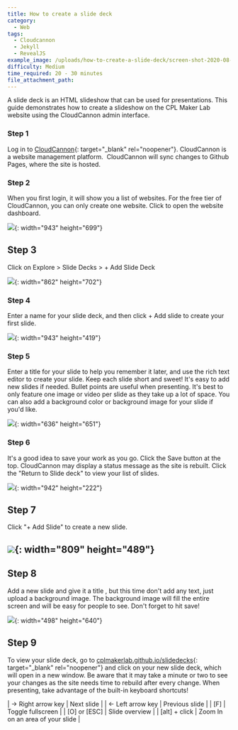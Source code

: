 ```yaml
---
title: How to create a slide deck
category:
  - Web
tags:
  - Cloudcannon
  - Jekyll
  - RevealJS
example_image: /uploads/how-to-create-a-slide-deck/screen-shot-2020-08-21-at-7-20-02-pm.png
difficulty: Medium
time_required: 20 - 30 minutes
file_attachment_path:
---
```


A slide deck is an HTML slideshow that can be used for presentations. This guide demonstrates how to create a slideshow on the CPL Maker Lab website using the CloudCannon admin interface.

### Step 1

Log in to [CloudCannon](cloudcannon.com/){: target="_blank" rel="noopener"}. CloudCannon is a website management platform.&nbsp; CloudCannon will sync changes to Github Pages, where the site is hosted.

### Step 2

When you first login, it will show you a list of websites. For the free tier of CloudCannon, you can only create one website. Click to open the website dashboard.

![](/uploads/how-to-create-a-slide-deck/screen-shot-2020-08-21-at-6-16-38-pm.png){: width="943" height="699"}

## Step 3

Click on Explore &gt; Slide Decks &gt; + Add Slide Deck

![](/uploads/screen-shot-2020-08-21-at-6-19-22-pm.png){: width="862" height="702"}

### Step 4

Enter a name for your slide deck, and then click + Add slide to create your first slide.

![](/uploads/screen-shot-2020-08-21-at-6-27-34-pm.png){: width="943" height="419"}

### Step 5

Enter a title for your slide to help you remember it later, and use the rich text editor to create your slide. Keep each slide short and sweet\! It's easy to add new slides if needed. Bullet points are useful when presenting. It's best to only feature one image or video per slide as they take up a lot of space. You can also add a background color or background image for your slide if you'd like.

![](/uploads/screen-shot-2020-08-21-at-6-34-58-pm.png){: width="636" height="651"}

### Step 6

It's a good idea to save your work as you go. Click the Save button at the top. CloudCannon may display a status message as the site is rebuilt. Click the "Return to Slide deck" to view your list of slides.

![](/uploads/screen-shot-2020-08-21-at-6-47-11-pm.png){: width="942" height="222"}

## Step 7

Click "+ Add Slide" to create a new slide.

## ![](/uploads/screen-shot-2020-08-21-at-7-14-54-pm.png){: width="809" height="489"}

## Step 8

Add a new slide and give it a title , but this time don't add any text, just upload a background image. The background image will fill the entire screen and will be easy for people to see. Don't forget to hit save\!

![](/uploads/screen-shot-2020-08-21-at-7-10-33-pm.png){: width="498" height="640"}

## Step 9

To view your slide deck, go to [cplmakerlab.github.io/slidedecks](http://cplmakerlab.github.io/slidedecks){: target="_blank" rel="noopener"} and click on your new slide deck, which will open in a new window. Be aware that it may take a minute or two to see your changes as the site needs time to rebuild after every change. When presenting, take advantage of the built-in keyboard shortcuts\!

| → Right arrow key | Next slide |
| ← Left arrow key | Previous slide |
| \[F\] | Toggle fullscreen |
| \[O\] or \[ESC\] | Slide overview |
| \[alt\] + click | Zoom In on an area of your slide |